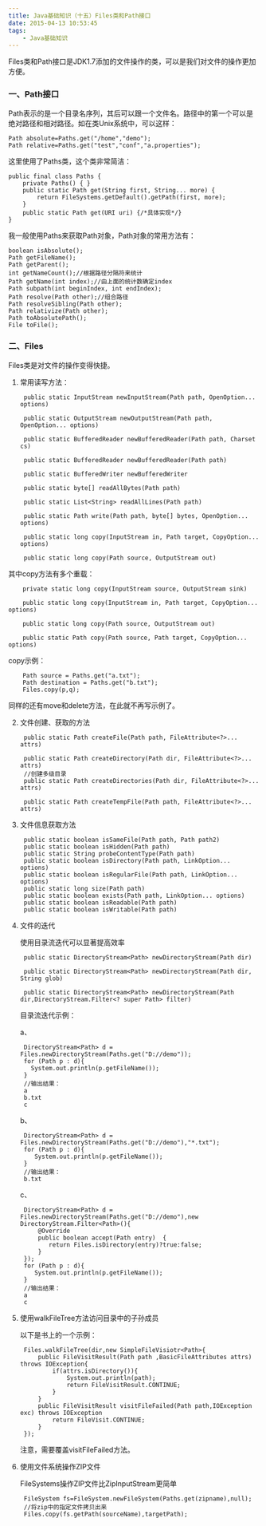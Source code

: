 ```yaml
---
title: Java基础知识（十五）Files类和Path接口
date: 2015-04-13 10:53:45
tags: 
	- Java基础知识
---
```


Files类和Path接口是JDK1.7添加的文件操作的类，可以是我们对文件的操作更加方便。

### 一、Path接口
Path表示的是一个目录名序列，其后可以跟一个文件名。路径中的第一个可以是绝对路径和相对路径。如在类Unix系统中，可以这样：

	Path absolute=Paths.get("/home","demo");
	Path relative=Paths.get("test","conf","a.properties");
这里使用了Paths类，这个类非常简洁：

	public final class Paths {
	    private Paths() { }
	    public static Path get(String first, String... more) {
	        return FileSystems.getDefault().getPath(first, more);
	    }
	    public static Path get(URI uri) {/*具体实现*/}
	}	
	
我一般使用Paths来获取Path对象，Path对象的常用方法有：

	boolean isAbsolute();
	Path getFileName();
	Path getParent();
	int getNameCount();//根据路径分隔符来统计
	Path getName(int index);//由上面的统计数确定index
	Path subpath(int beginIndex, int endIndex);
	Path resolve(Path other);//组合路径
	Path resolveSibling(Path other);
	Path relativize(Path other);
	Path toAbsolutePath();
	File toFile();	

### 二、Files
Files类是对文件的操作变得快捷。

1. 常用读写方法：

		public static InputStream newInputStream(Path path, OpenOption... options)
	
		public static OutputStream newOutputStream(Path path, OpenOption... options)
		
		public static BufferedReader newBufferedReader(Path path, Charset cs)
		
		public static BufferedReader newBufferedReader(Path path)
		
		public static BufferedWriter newBufferedWriter
		
		public static byte[] readAllBytes(Path path)
		
		public static List<String> readAllLines(Path path)
		
		public static Path write(Path path, byte[] bytes, OpenOption... options)
		
		public static long copy(InputStream in, Path target, CopyOption... options)
		
		public static long copy(Path source, OutputStream out)
其中copy方法有多个重载：

		private static long copy(InputStream source, OutputStream sink)
	
		public static long copy(InputStream in, Path target, CopyOption... options)
		
		public static long copy(Path source, OutputStream out)
		
		public static Path copy(Path source, Path target, CopyOption... options)	
copy示例：

		Path source = Paths.get("a.txt");
		Path destination = Paths.get("b.txt");
		Files.copy(p,q);
同样的还有move和delete方法，在此就不再写示例了。		

2. 文件创建、获取的方法

		public static Path createFile(Path path, FileAttribute<?>... attrs)
	
		public static Path createDirectory(Path dir, FileAttribute<?>... attrs)
		//创建多级目录
		public static Path createDirectories(Path dir, FileAttribute<?>... attrs)
		
		public static Path createTempFile(Path path, FileAttribute<?>... attrs)
3. 文件信息获取方法

		public static boolean isSameFile(Path path, Path path2)
		public static boolean isHidden(Path path)
		public static String probeContentType(Path path)
		public static boolean isDirectory(Path path, LinkOption... options)
		public static boolean isRegularFile(Path path, LinkOption... options)
		public static long size(Path path)
		public static boolean exists(Path path, LinkOption... options)
		public static boolean isReadable(Path path)
		public static boolean isWritable(Path path)
4. 文件的迭代

	使用目录流迭代可以显著提高效率	

		public static DirectoryStream<Path> newDirectoryStream(Path dir)

		public static DirectoryStream<Path> newDirectoryStream(Path dir, String glob)
		
		public static DirectoryStream<Path> newDirectoryStream(Path dir,DirectoryStream.Filter<? super Path> filter)
	目录流迭代示例：
	
	a、
		
		DirectoryStream<Path> d = Files.newDirectoryStream(Paths.get("D://demo"));
		for (Path p : d){
		  System.out.println(p.getFileName());
		}
		//输出结果：
		a
		b.txt
		c
	b、
		
		DirectoryStream<Path> d = Files.newDirectoryStream(Paths.get("D://demo"),"*.txt");
		for (Path p : d){
		   System.out.println(p.getFileName());
		}
		//输出结果：
		b.txt
	c、

		DirectoryStream<Path> d = Files.newDirectoryStream(Paths.get("D://demo"),new DirectoryStream.Filter<Path>(){
		    @Override
		    public boolean accept(Path entry)  {
		       return Files.isDirectory(entry)?true:false;
		    }
	    });
	    for (Path p : d){
	       System.out.println(p.getFileName());
	    }
	    //输出结果：
	  	a
	    c

4. 使用walkFileTree方法访问目录中的子孙成员

	以下是书上的一个示例：
	
		Files.walkFileTree(dir,new SimpleFileVisiotr<Path>{
			public FileVisitResult(Path path ,BasicFileAttributes attrs) throws IOException{
				if(attrs.isDirectory()){
					System.out.println(path);
					return FileVisitResult.CONTINUE;
				}
			}
			public FileVisitResult visitFileFailed(Path path,IOException exc) throws IOException
				return FileVisit.CONTINUE;
			}
		});
	
	注意，需要覆盖visitFileFailed方法。
	
5. 使用文件系统操作ZIP文件

	FileSystems操作ZIP文件比ZipInputStream更简单
		
		FileSystem fs=FileSystem.newFileSystem(Paths.get(zipname),null);
		//将zip中的指定文件拷贝出来
		Files.copy(fs.getPath(sourceName),targetPath);
